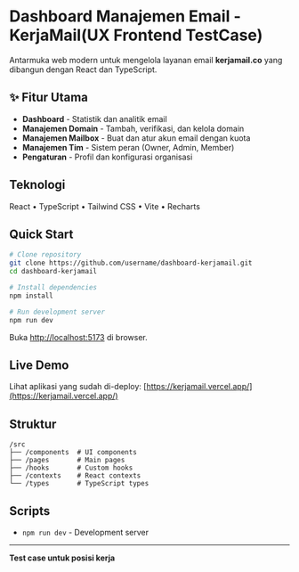 # Dashboard Manajemen Email - KerjaMail(UX Frontend TestCase)

Antarmuka web modern untuk mengelola layanan email **kerjamail.co** yang dibangun dengan React dan TypeScript.

## ✨ Fitur Utama

- **Dashboard** - Statistik dan analitik email
- **Manajemen Domain** - Tambah, verifikasi, dan kelola domain
- **Manajemen Mailbox** - Buat dan atur akun email dengan kuota
- **Manajemen Tim** - Sistem peran (Owner, Admin, Member)
- **Pengaturan** - Profil dan konfigurasi organisasi

## Teknologi

React • TypeScript • Tailwind CSS • Vite • Recharts

## Quick Start

```bash
# Clone repository
git clone https://github.com/username/dashboard-kerjamail.git
cd dashboard-kerjamail

# Install dependencies
npm install

# Run development server
npm run dev
```

Buka [http://localhost:5173](http://localhost:5173) di browser.

## Live Demo

Lihat aplikasi yang sudah di-deploy: [https://kerjamail.vercel.app/](https://kerjamail.vercel.app/)

## Struktur

```
/src
├── /components  # UI components
├── /pages       # Main pages
├── /hooks       # Custom hooks
├── /contexts    # React contexts
└── /types       # TypeScript types
```

## Scripts

- `npm run dev` - Development server

---

**Test case untuk posisi kerja**
